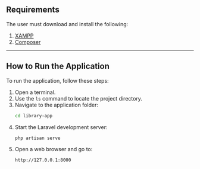## Requirements

The user must download and install the following:

1. [XAMPP](https://www.apachefriends.org/index.html)  
2. [Composer](https://getcomposer.org/)

---

## How to Run the Application

To run the application, follow these steps:

1. Open a terminal.
2. Use the `ls` command to locate the project directory.
3. Navigate to the application folder:
   ```bash
   cd library-app
4. Start the Laravel development server:
   ```bash
   php artisan serve
6. Open a web browser and go to:
   ```bash
   http://127.0.0.1:8000
